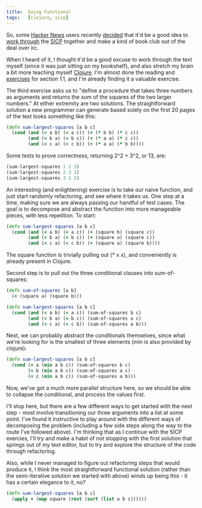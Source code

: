 ```yaml
---
title:  Going Functional
tags:   [clojure, sicp]
---
```


So, some [Hacker News][] users recently [decided][] that it'd be a good idea to [work through][] the [SICP][] together and make a kind of book club out of the deal over irc.

When I heard of it, I thought it'd be a good excuse to work through the text myself (since it was just sitting on my bookshelf), and also stretch my brain a bit more teaching myself [Clojure][].  I'm almost done the reading and [exercises][] for section 1.1, and I'm already finding it a valuable exercise.

[Hacker News]: http://news.ycombinator.com/
[decided]: http://news.ycombinator.com/item?id=428248
[work through]: http://groups.google.com/group/hacker-news-reads-sicp/
[SICP]: http://mitpress.mit.edu/sicp/
[Clojure]: http://clojure.org/
[exercises]: http://github.com/jamie/sicp/

The third exercise asks us to "define a procedure that takes three numbers as arguments and returns the sum of the squares of the two larger numbers."  At either extremity are two solutions.  The straightforward solution a new programmer can generate based solely on the first 20 pages of the text looks something like this:

~~~clojure
(defn sum-largest-squares [a b c]
  (cond (and (< a b) (< a c)) (+ (* b b) (* c c))
        (and (< b a) (< b c)) (+ (* a a) (* c c))
        (and (< c a) (< c b)) (+ (* a a) (* b b))))
~~~

Some tests to prove correctness, returning 2^2 + 3^2, or 13, are:

~~~clojure
(sum-largest-squares 1 2 3)
(sum-largest-squares 2 3 1)
(sum-largest-squares 3 1 2)
~~~

An interesting (and enlightening) exercise is to take our naive function, and just start randomly refactoring, and see where it takes us.  One step at a time, making sure we are always passing our handful of test cases.  The goal is to decompose and abstract the function into more manageable pieces, with less repetition.  To start:

~~~clojure
(defn sum-largest-squares [a b c]
  (cond (and (< a b) (< a c)) (+ (square b) (square c))
        (and (< b a) (< b c)) (+ (square a) (square c))
        (and (< c a) (< c b)) (+ (square a) (square b))))
~~~

The square function is trivially pulling out (* x x), and conveniently is already present in Clojure.

Second step is to pull out the three conditional clauses into sum-of-squares:

~~~clojure
(defn sum-of-squares [a b]
  (+ (square a) (square b)))

(defn sum-largest-squares [a b c]
  (cond (and (< a b) (< a c)) (sum-of-squares b c)
        (and (< b a) (< b c)) (sum-of-squares a c)
        (and (< c a) (< c b)) (sum-of-squares a b)))
~~~

Next, we can probably abstract the conditionals themselves, since what we're looking for is the smallest of three elements (min is also provided by clojure):

~~~clojure
(defn sum-largest-squares [a b c]
  (cond (= a (min a b c)) (sum-of-squares b c)
        (= b (min a b c)) (sum-of-squares a c)
        (= c (min a b c)) (sum-of-squares a b)))
~~~

Now, we've got a much more parallel structure here, so we should be able to collapse the conditional, and process the values first.

I'll stop here, but there are a few different ways to get started with the next step - most involve transitioning our three arguments into a list at some point.  I've found it instructive to play around with the different ways of decomposing the problem (including a few side steps along the way to the route I've followed above).  I'm thinking that as I continue with the SICP exercies, I'll try and make a habit of not stopping with the first solution that springs out of my text editor, but to try and explore the structure of the code through refactoring.

Also, while I never managed to figure out refactoring steps that would produce it, I think the most straightforward functional solution (rather than the semi-iterative solution we started with above) winds up being this - it has a certain elegance to it, no?

~~~clojure
(defn sum-largest-squares [a b c]
  (apply + (map square (rest (sort (list a b c))))))
~~~
